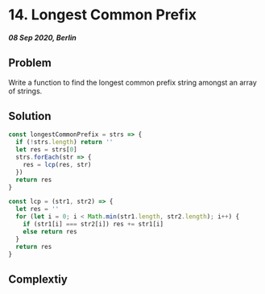 # 14. Longest Common Prefix

#### _08 Sep 2020, Berlin_

## Problem

Write a function to find the longest common prefix string amongst an array of
strings.

## Solution

```js
const longestCommonPrefix = strs => {
  if (!strs.length) return ''
  let res = strs[0]
  strs.forEach(str => {
    res = lcp(res, str)
  })
  return res
}

const lcp = (str1, str2) => {
  let res = ''
  for (let i = 0; i < Math.min(str1.length, str2.length); i++) {
    if (str1[i] === str2[i]) res += str1[i]
    else return res
  }
  return res
}
```

## Complextiy

&nbsp;
